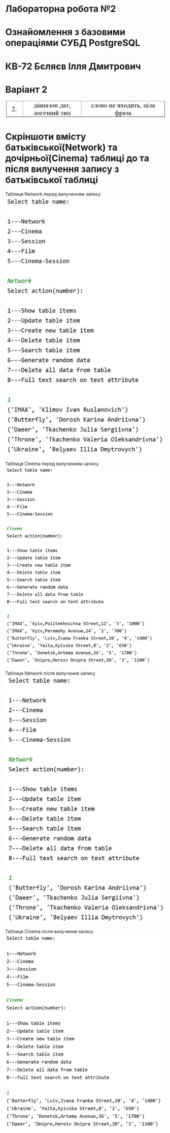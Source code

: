# Лабораторна робота №2
# Ознайомлення з базовими операціями СУБД PostgreSQL 
# КВ-72 Бєляєв Ілля Дмитрович
# Варіант 2
![alt text](https://github.com/BelyaevIlyaUkraine/KV72_BelyaevIlya_DB/blob/master/LAB2/Variant.JPG)

# Скріншоти вмісту батьківської(Network) та дочірньої(Cinema) таблиці до та після вилучення запису з батьківської таблиці

Таблиця Network перед вилученням запису
![alt text](https://github.com/BelyaevIlyaUkraine/KV72_BelyaevIlya_DB/blob/master/LAB2/Table%20Network%20before%20deleting.JPG)

Таблиця Сinema перед вилученням запису
![alt text](https://github.com/BelyaevIlyaUkraine/KV72_BelyaevIlya_DB/blob/master/LAB2/Table%20Cinema%20before%20deleting.JPG)

Таблиця Network після вилучення запису
![alt text](https://github.com/BelyaevIlyaUkraine/KV72_BelyaevIlya_DB/blob/master/LAB2/Table%20Network%20after%20deleting.JPG)

Таблиця Cinema після вилучення запису
![alt text](https://github.com/BelyaevIlyaUkraine/KV72_BelyaevIlya_DB/blob/master/LAB2/Table%20Cinema%20after%20deleting.JPG)
